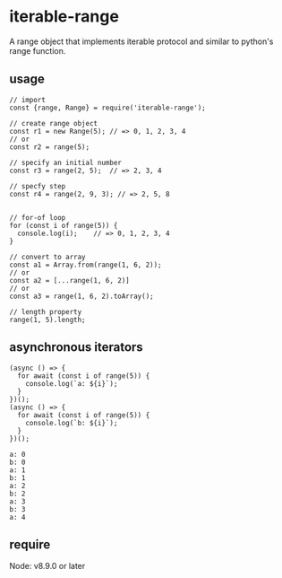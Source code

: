 # iterable-range

A range object that implements iterable protocol and similar to python's range function.

## usage

```
// import
const {range, Range} = require('iterable-range');

// create range object
const r1 = new Range(5); // => 0, 1, 2, 3, 4
// or
const r2 = range(5);

// specify an initial number
const r3 = range(2, 5);  // => 2, 3, 4

// specfy step
const r4 = range(2, 9, 3); // => 2, 5, 8


// for-of loop
for (const i of range(5)) {
  console.log(i);    // => 0, 1, 2, 3, 4
}

// convert to array
const a1 = Array.from(range(1, 6, 2));
// or
const a2 = [...range(1, 6, 2)]
// or
const a3 = range(1, 6, 2).toArray();

// length property
range(1, 5).length;
```

## asynchronous iterators

```
(async () => {
  for await (const i of range(5)) {
    console.log(`a: ${i}`);
  }
})();
(async () => {
  for await (const i of range(5)) {
    console.log(`b: ${i}`);
  }
})();
```

```
a: 0
b: 0
a: 1
b: 1
a: 2
b: 2
a: 3
b: 3
a: 4
```

## require

Node: v8.9.0 or later
